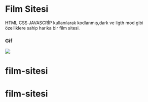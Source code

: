 <h1>Film Sitesi</h1>

HTML CSS JAVASCRİP kullanılarak kodlanmış,dark ve ligth mod gibi özelliklere sahip harika bir film sitesi.

<h3>Gif</h3>

![](film-sitesi-v.gif)
# film-sitesi
# film-sitesi
